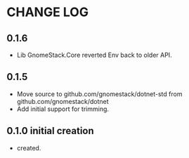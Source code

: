 # CHANGE LOG

## 0.1.6

- Lib GnomeStack.Core reverted Env back to older API.

## 0.1.5

- Move source to github.com/gnomestack/dotnet-std from github.com/gnomestack/dotnet
- Add initial support for trimming.

## 0.1.0 initial creation

- created.

